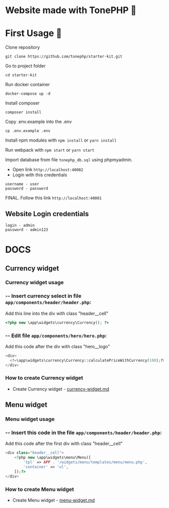 # Website made with TonePHP 👋

# First Usage 🚀

Clone repository

```
git clone https://github.com/tonephp/starter-kit.git
```

Go to project folder

```
cd starter-kit
```

Run docker container

```
docker-compose up -d
```

Install composer

```
composer install
```

Copy .env.example into the .env

```
cp .env.example .env
```

Install npm modules with `npm install` or `yarn install`

Run webpack with `npm start` or `yarn start`

Import database from file `tonephp_db.sql` using phpmyadmin.

- Open link `http://localhost:40002`
- Login with this credentials

```
username - user
password - password
```

FINAL. Follow this link `http://localhost:40001`

## Website Login credentials

```
login - admin
password - admin123
```

# DOCS

## Currency widget

### Currency widget usage

### -- Insert currency select in file `app/components/header/header.php`:

Add this line into the div with class "header\_\_cell"

```php
<?php new \app\widgets\currency\Currency(); ?>
```

### -- Edit file `app/components/hero/hero.php`:

Add this code after the div with class "hero\_\_logo"

```php
<div>
  <?=\app\widgets\currency\Currency::calculatePriceWithCurrency(100);?>
</div>
```

### How to create Currency widget

- Create Currency widget - [currency-widget.md](docs/currency-widget.md)

## Menu widget

### Menu widget usage

### -- Insert this code in the file `app/components/header/header.php`:

Add this code after the first div with class "header\_\_cell"

```php
<div class="header__cell">
    <?php new \app\widgets\menu\Menu([
        'tpl' => APP . '/widgets/menu/templates/menu/menu.php',
        'container' => 'ul',
    ]);?>
</div>
```

### How to create Menu widget

- Create Menu widget - [menu-widget.md](docs/menu-widget.md)
